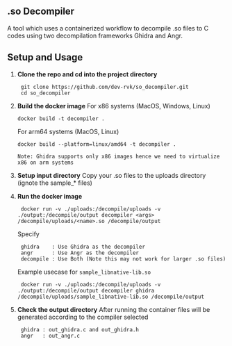## .so Decompiler
A tool which uses a containerized workflow to decompile .so files to C codes using two decompilation frameworks Ghidra and Angr.

## Setup and Usage

1. **Clone the repo and cd into the project directory**
   ```plaintext
    git clone https://github.com/dev-rvk/so_decompiler.git
    cd so_decompiler
   ```
2. **Build the docker image**
   For x86 systems (MacOS, Windows, Linux)
    ```plaintext
    docker build -t decompiler .                              
    ```
    For arm64 systems (MacOS, Linux)
    ```plaintext
    docker build --platform=linux/amd64 -t decompiler .       
    ```
    `Note: Ghidra supports only x86 images hence we need to virtualize x86 on arm systems`

3. **Setup input directory**
   Copy your .so files to the uploads directory (ignote the sample_* files)

4. **Run the docker image**
   ```plaintext
    docker run -v ./uploads:/decompile/uploads -v ./output:/decompile/output decompiler <args> /decompile/uploads/<name>.so /decompile/output
   ```
   Specify <args>
   ```plaintext
    ghidra    : Use Ghidra as the decompiler
    angr      : Use Angr as the decompiler
    decompile : Use Both (Note this may not work for larger .so files)
   ``` 
   Example usecase for `sample_libnative-lib.so`
   ```plaintext
    docker run -v ./uploads:/decompile/uploads -v ./output:/decompile/output decompiler ghidra /decompile/uploads/sample_libnative-lib.so /decompile/output
   ```
5. **Check the output directory**
   After running the container files will be generated according to the compiler selected
   ```plaintext
    ghidra : out_ghidra.c and out_ghidra.h
    angr   : out_angr.c
   ```

